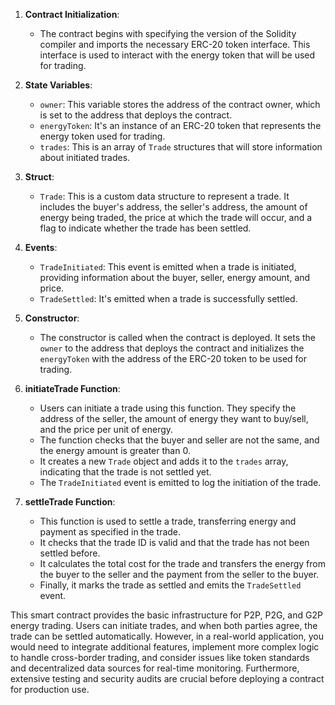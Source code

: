 1. **Contract Initialization**:
   - The contract begins with specifying the version of the Solidity compiler and imports the necessary ERC-20 token interface. This interface is used to interact with the energy token that will be used for trading.

2. **State Variables**:
   - `owner`: This variable stores the address of the contract owner, which is set to the address that deploys the contract.
   - `energyToken`: It's an instance of an ERC-20 token that represents the energy token used for trading.
   - `trades`: This is an array of `Trade` structures that will store information about initiated trades.

3. **Struct**:
   - `Trade`: This is a custom data structure to represent a trade. It includes the buyer's address, the seller's address, the amount of energy being traded, the price at which the trade will occur, and a flag to indicate whether the trade has been settled.

4. **Events**:
   - `TradeInitiated`: This event is emitted when a trade is initiated, providing information about the buyer, seller, energy amount, and price.
   - `TradeSettled`: It's emitted when a trade is successfully settled.

5. **Constructor**:
   - The constructor is called when the contract is deployed. It sets the `owner` to the address that deploys the contract and initializes the `energyToken` with the address of the ERC-20 token to be used for trading.

6. **initiateTrade Function**:
   - Users can initiate a trade using this function. They specify the address of the seller, the amount of energy they want to buy/sell, and the price per unit of energy.
   - The function checks that the buyer and seller are not the same, and the energy amount is greater than 0.
   - It creates a new `Trade` object and adds it to the `trades` array, indicating that the trade is not settled yet.
   - The `TradeInitiated` event is emitted to log the initiation of the trade.

7. **settleTrade Function**:
   - This function is used to settle a trade, transferring energy and payment as specified in the trade.
   - It checks that the trade ID is valid and that the trade has not been settled before.
   - It calculates the total cost for the trade and transfers the energy from the buyer to the seller and the payment from the seller to the buyer.
   - Finally, it marks the trade as settled and emits the `TradeSettled` event.

This smart contract provides the basic infrastructure for P2P, P2G, and G2P energy trading. Users can initiate trades, and when both parties agree, the trade can be settled automatically. However, in a real-world application, you would need to integrate additional features, implement more complex logic to handle cross-border trading, and consider issues like token standards and decentralized data sources for real-time monitoring. Furthermore, extensive testing and security audits are crucial before deploying a contract for production use.